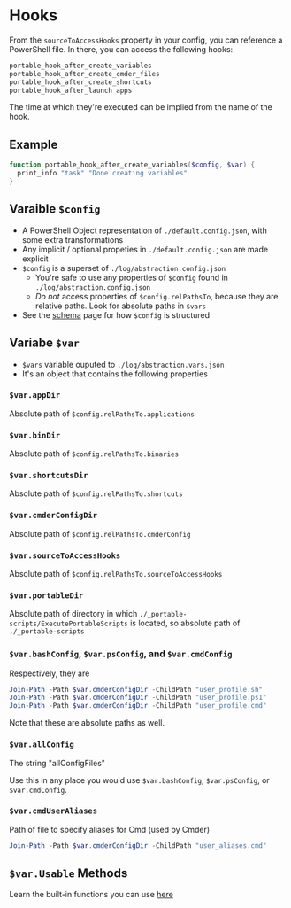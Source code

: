 # Hooks
From the `sourceToAccessHooks` property in your config, you can reference a PowerShell file. In there, you can access the following hooks:

```powershell
portable_hook_after_create_variables
portable_hook_after_create_cmder_files
portable_hook_after_create_shortcuts
portable_hook_after_launch apps
```
The time at which they're executed can be implied from the name of the hook.

## Example

```powershell
function portable_hook_after_create_variables($config, $var) {
  print_info "task" "Done creating variables"
}
```

## Varaible `$config`
* A PowerShell Object representation of `./default.config.json`, with some extra transformations
* Any implicit / optional propeties in `./default.config.json` are made explicit
* `$config` is a superset of `./log/abstraction.config.json`
  *  You're safe to use any properties of `$config` found in `./log/abstraction.config.json`
  *  *Do not* access properties of `$config.relPathsTo`, because they are relative paths. Look for absolute paths in `$vars`
* See the [schema](/schema) page for how `$config` is structured

## Variabe `$var`
* `$vars` variable ouputed to `./log/abstraction.vars.json`
* It's an object that contains the following properties

### `$var.appDir`
Absolute path of `$config.relPathsTo.applications`

### `$var.binDir`
Absolute path of `$config.relPathsTo.binaries`

### `$var.shortcutsDir`
Absolute path of `$config.relPathsTo.shortcuts`

### `$var.cmderConfigDir`
Absolute path of `$config.relPathsTo.cmderConfig`

### `$var.sourceToAccessHooks`
Absolute path of `$config.relPathsTo.sourceToAccessHooks`

### `$var.portableDir`
Absolute path of directory in which `./_portable-scripts/ExecutePortableScripts` is located, so absolute path of `./_portable-scripts`

### `$var.bashConfig`, `$var.psConfig`, and `$var.cmdConfig`
Respectively, they are
```powershell
Join-Path -Path $var.cmderConfigDir -ChildPath "user_profile.sh"
Join-Path -Path $var.cmderConfigDir -ChildPath "user_profile.ps1"
Join-Path -Path $var.cmderConfigDir -ChildPath "user_profile.cmd"
```
Note that these are absolute paths as well.

### `$var.allConfig`
The string "allConfigFiles"

Use this in any place you would use `$var.bashConfig`, `$var.psConfig`, or `$var.cmdConfig`.

### `$var.cmdUserAliases`
Path of file to specify aliases for Cmd (used by Cmder)
```powershell
Join-Path -Path $var.cmderConfigDir -ChildPath "user_aliases.cmd"
```

## `$var.Usable` Methods
Learn the built-in functions you can use [here](/methods)
